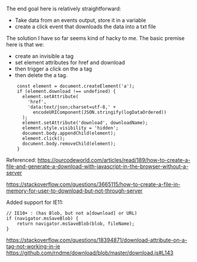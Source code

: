 The end goal here is relatively straightforward: 
- Take data from an events output, store it in a variable
- create a click event that downloads the data into a txt file

The solution I have so far seems kind of hacky to me. The basic premise here is that we:
- create an invisible a tag
- set element attributes for href and download
- then trigger a click on the a tag
- then delete the a tag.

```
    const element = document.createElement('a');
    if (element.download !== undefined) {
      element.setAttribute(
        'href',
        'data:text/json;charset=utf-8,' +
          encodeURIComponent(JSON.stringify(logDataOrdered))
      );
      element.setAttribute('download', downloadName);
      element.style.visibility = 'hidden';
      document.body.appendChild(element);
      element.click();
      document.body.removeChild(element);
    }
```

Referenced:
https://ourcodeworld.com/articles/read/189/how-to-create-a-file-and-generate-a-download-with-javascript-in-the-browser-without-a-server

https://stackoverflow.com/questions/3665115/how-to-create-a-file-in-memory-for-user-to-download-but-not-through-server

Added support for IE11:

```
// IE10+ : (has Blob, but not a[download] or URL)
if (navigator.msSaveBlob) {
    return navigator.msSaveBlob(blob, fileName);
}
```
https://stackoverflow.com/questions/18394871/download-attribute-on-a-tag-not-working-in-ie
https://github.com/rndme/download/blob/master/download.js#L143




